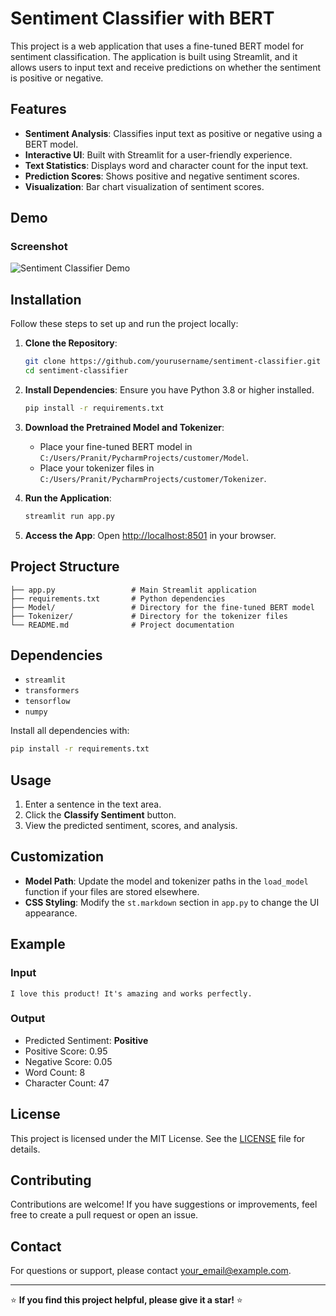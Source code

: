 # Sentiment Classifier with BERT

This project is a web application that uses a fine-tuned BERT model for sentiment classification. The application is built using Streamlit, and it allows users to input text and receive predictions on whether the sentiment is positive or negative.

## Features

- **Sentiment Analysis**: Classifies input text as positive or negative using a BERT model.
- **Interactive UI**: Built with Streamlit for a user-friendly experience.
- **Text Statistics**: Displays word and character count for the input text.
- **Prediction Scores**: Shows positive and negative sentiment scores.
- **Visualization**: Bar chart visualization of sentiment scores.

## Demo

### Screenshot
![Sentiment Classifier Demo](https://via.placeholder.com/800x400?text=Screenshot+of+the+application)

## Installation

Follow these steps to set up and run the project locally:

1. **Clone the Repository**:
   ```bash
   git clone https://github.com/yourusername/sentiment-classifier.git
   cd sentiment-classifier
   ```

2. **Install Dependencies**:
   Ensure you have Python 3.8 or higher installed.
   ```bash
   pip install -r requirements.txt
   ```

3. **Download the Pretrained Model and Tokenizer**:
   - Place your fine-tuned BERT model in `C:/Users/Pranit/PycharmProjects/customer/Model`.
   - Place your tokenizer files in `C:/Users/Pranit/PycharmProjects/customer/Tokenizer`.

4. **Run the Application**:
   ```bash
   streamlit run app.py
   ```

5. **Access the App**:
   Open [http://localhost:8501](http://localhost:8501) in your browser.

## Project Structure

```
├── app.py                 # Main Streamlit application
├── requirements.txt       # Python dependencies
├── Model/                 # Directory for the fine-tuned BERT model
├── Tokenizer/             # Directory for the tokenizer files
└── README.md              # Project documentation
```

## Dependencies

- `streamlit`
- `transformers`
- `tensorflow`
- `numpy`

Install all dependencies with:
```bash
pip install -r requirements.txt
```

## Usage

1. Enter a sentence in the text area.
2. Click the **Classify Sentiment** button.
3. View the predicted sentiment, scores, and analysis.

## Customization

- **Model Path**: Update the model and tokenizer paths in the `load_model` function if your files are stored elsewhere.
- **CSS Styling**: Modify the `st.markdown` section in `app.py` to change the UI appearance.

## Example

### Input
```
I love this product! It's amazing and works perfectly.
```

### Output
- Predicted Sentiment: **Positive**
- Positive Score: 0.95
- Negative Score: 0.05
- Word Count: 8
- Character Count: 47

## License

This project is licensed under the MIT License. See the [LICENSE](LICENSE) file for details.

## Contributing

Contributions are welcome! If you have suggestions or improvements, feel free to create a pull request or open an issue.

## Contact

For questions or support, please contact [your_email@example.com](mailto:your_email@example.com).

---

⭐ **If you find this project helpful, please give it a star!** ⭐
